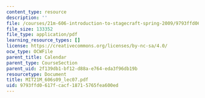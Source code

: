 ```yaml
---
content_type: resource
description: ''
file: /courses/21m-606-introduction-to-stagecraft-spring-2009/9793ffd0617fcacf18715765fea600ed_MIT21M_606s09_lec07.pdf
file_size: 133352
file_type: application/pdf
learning_resource_types: []
license: https://creativecommons.org/licenses/by-nc-sa/4.0/
ocw_type: OCWFile
parent_title: Calendar
parent_type: CourseSection
parent_uid: 2f139db1-bf12-d88a-e764-eda3f96db19b
resourcetype: Document
title: MIT21M_606s09_lec07.pdf
uid: 9793ffd0-617f-cacf-1871-5765fea600ed
---
```

